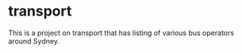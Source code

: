 # transport
This is a project on transport that has listing of various bus operators around Sydney.
